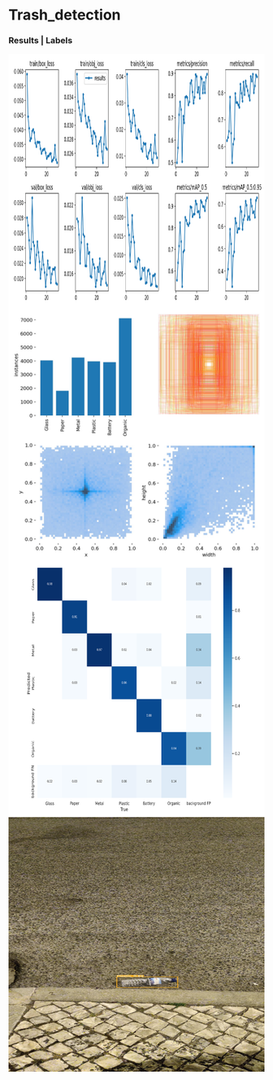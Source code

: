 # Trash_detection
### Results |                                                          Labels

<a href="#">
<img style=" dislay:block" width="700px" height="500px" align="left" src="https://github.com/thinhemb/trash_detection/blob/master/results/results.png">
  

<img width="700px" height="500px" align="left" src="https://github.com/thinhemb/trash_detection/blob/master/results/labels.jpg">
</a>
<br>



<div style=" dislay:block">
  <a href="#">
<img width="700px" height="500px" align="left" src="https://github.com/thinhemb/trash_detection/blob/master/results/confusion_matrix.png">
<img width="700px" height="500px" align="left" src="https://github.com/thinhemb/trash_detection/blob/master/runs/detect/exp/000097.jpg">
</a>
</div>



